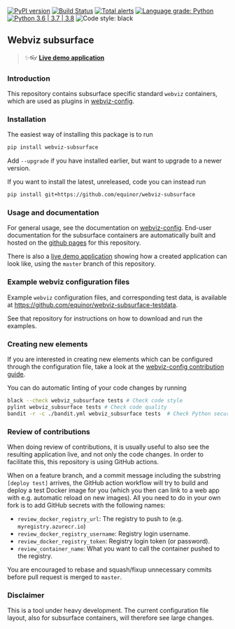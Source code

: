 [![PyPI version](https://badge.fury.io/py/webviz-subsurface.svg)](https://badge.fury.io/py/webviz-subsurface)
[![Build Status](https://github.com/equinor/webviz-subsurface/workflows/webviz-subsurface/badge.svg)](https://github.com/equinor/webviz-subsurface/actions?query=branch%3Amaster)
[![Total alerts](https://img.shields.io/lgtm/alerts/g/equinor/webviz-subsurface.svg?logo=lgtm&logoWidth=18)](https://lgtm.com/projects/g/equinor/webviz-subsurface/alerts/)
[![Language grade: Python](https://img.shields.io/lgtm/grade/python/g/equinor/webviz-subsurface.svg?logo=lgtm&logoWidth=18)](https://lgtm.com/projects/g/equinor/webviz-subsurface/context:python)
[![Python 3.6 | 3.7 | 3.8](https://img.shields.io/badge/python-3.6%20|%203.7%20|%203.8-blue.svg)](https://www.python.org/)
![Code style: black](https://img.shields.io/badge/code%20style-black-000000.svg)

## Webviz subsurface

> :sparkles::eyeglasses: **[Live demo application](https://webviz-subsurface-example.azurewebsites.net)**

### Introduction

This repository contains subsurface specific standard `webviz` containers, which are used as
plugins in [webviz-config](https://github.com/equinor/webviz-config).

### Installation

The easiest way of installing this package is to run
```bash
pip install webviz-subsurface
```
Add `--upgrade` if you have installed earlier, but want to upgrade to a newer version.

If you want to install the latest, unreleased, code you can instead run
```bash
pip install git+https://github.com/equinor/webviz-subsurface
```

### Usage and documentation

For general usage, see the documentation on
[webviz-config](https://github.com/equinor/webviz-config). End-user documentation for
the subsurface containers are automatically built and hosted on the 
[github pages](https://equinor.github.io/webviz-subsurface/) for this repository.

There is also a [live demo application](https://webviz-subsurface-example.azurewebsites.net)
showing how a created application can look like, using the `master` branch of this repository.

### Example webviz configuration files

Example `webviz` configuration files, and corresponding test data, is available at
https://github.com/equinor/webviz-subsurface-testdata.

See that repository for instructions on how to download and run the examples.

### Creating new elements

If you are interested in creating new elements which can be configured through
the configuration file, take a look at the
[webviz-config contribution guide](https://github.com/equinor/webviz-config/blob/master/CONTRIBUTING.md).

You can do automatic linting of your code changes by running
```bash
black --check webviz_subsurface tests # Check code style
pylint webviz_subsurface tests # Check code quality
bandit -r -c ./bandit.yml webviz_subsurface tests  # Check Python security best practice
```

### Review of contributions

When doing review of contributions, it is usually useful to also see the resulting application live, and
not only the code changes. In order to facilitate this, this repository is using GitHub actions.

When on a feature branch, and a commit message including the substring `[deploy test]` arrives, the GitHub 
action workflow will try to build and deploy a test Docker image for you (which you then can link to a web app with
e.g. automatic reload on new images). All you need to do in your own fork is to add
GitHub secrets with the following names:
  - `review_docker_registry_url`: The registry to push to (e.g. `myregistry.azurecr.io`)
  - `review_docker_registry_username`: Registry login username.
  - `review_docker_registry_token`: Registry login token (or password).
  - `review_container_name`: What you want to call the container pushed to the registry.

You are encouraged to rebase and squash/fixup unnecessary commits before pull request is merged to `master`.

### Disclaimer

This is a tool under heavy development. The current configuration file layout,
also for subsurface containers, will therefore see large changes.
